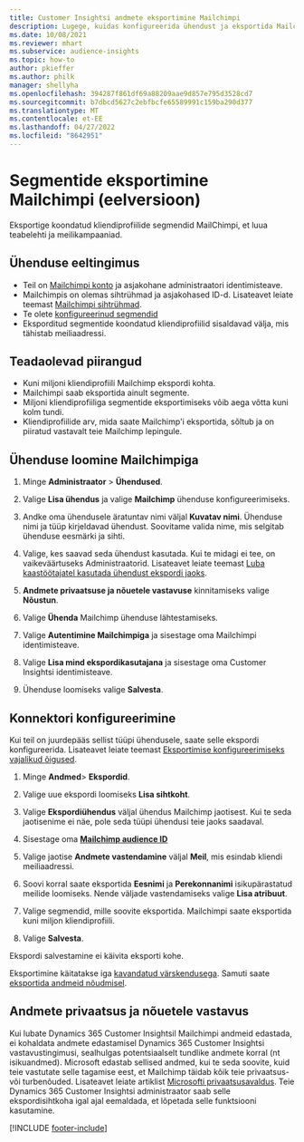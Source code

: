 ```yaml
---
title: Customer Insightsi andmete eksportimine Mailchimpi
description: Lugege, kuidas konfigureerida ühendust ja eksportida Mailchimpi.
ms.date: 10/08/2021
ms.reviewer: mhart
ms.subservice: audience-insights
ms.topic: how-to
author: pkieffer
ms.author: philk
manager: shellyha
ms.openlocfilehash: 394287f861df69a88209aae9d857e795d3528cd7
ms.sourcegitcommit: b7dbcd5627c2ebfbcfe65589991c159ba290d377
ms.translationtype: MT
ms.contentlocale: et-EE
ms.lasthandoff: 04/27/2022
ms.locfileid: "8642951"
---
```

# <a name="export-segments-to-mailchimp-preview"></a>Segmentide eksportimine Mailchimpi (eelversioon)

Eksportige koondatud kliendiprofiilide segmendid MailChimpi, et luua teabelehti ja meilikampaaniad.

## <a name="prerequisites-for-connection"></a>Ühenduse eeltingimus

-   Teil on [Mailchimpi konto](https://mailchimp.com/) ja asjakohane administraatori identimisteave.
-   Mailchimpis on olemas sihtrühmad ja asjakohased ID-d. Lisateavet leiate teemast [Mailchimpi sihtrühmad](https://mailchimp.com/help/create-audience/).
-   Te olete [konfigureerinud segmendid](segments.md)
-   Eksporditud segmentide koondatud kliendiprofiilid sisaldavad välja, mis tähistab meiliaadressi.

## <a name="known-limitations"></a>Teadaolevad piirangud

- Kuni miljoni kliendiprofiili Mailchimp ekspordi kohta.
- Mailchimpi saab eksportida ainult segmente.
- Miljoni kliendiprofiiliga segmentide eksportimiseks võib aega võtta kuni kolm tundi. 
- Kliendiprofiilide arv, mida saate Mailchimp'i eksportida, sõltub ja on piiratud vastavalt teie Mailchimp lepingule.

## <a name="set-up-connection-to-mailchimp"></a>Ühenduse loomine Mailchimpiga

1. Minge **Administraator** > **Ühendused**.

1. Valige **Lisa ühendus** ja valige **Mailchimp** ühenduse konfigureerimiseks.

1. Andke oma ühendusele äratuntav nimi väljal **Kuvatav nimi**. Ühenduse nimi ja tüüp kirjeldavad ühendust. Soovitame valida nime, mis selgitab ühenduse eesmärki ja sihti.

1. Valige, kes saavad seda ühendust kasutada. Kui te midagi ei tee, on vaikeväärtuseks Administraatorid. Lisateavet leiate teemast [Luba kaastöötajatel kasutada ühendust ekspordi jaoks](connections.md#allow-contributors-to-use-a-connection-for-exports).

1. **Andmete privaatsuse ja nõuetele vastavuse** kinnitamiseks valige **Nõustun**.

1. Valige **Ühenda** Mailchimp ühenduse lähtestamiseks.

1. Valige **Autentimine Mailchimpiga** ja sisestage oma Mailchimpi identimisteave.

1. Valige **Lisa mind ekspordikasutajana** ja sisestage oma Customer Insightsi identimisteave.

1. Ühenduse loomiseks valige **Salvesta**. 

## <a name="configure-the-connector"></a>Konnektori konfigureerimine

Kui teil on juurdepääs sellist tüüpi ühendusele, saate selle ekspordi konfigureerida. Lisateavet leiate teemast [Eksportimise konfigureerimiseks vajalikud õigused](export-destinations.md#set-up-a-new-export).

1. Minge **Andmed**> **Ekspordid**.

1. Valige uue ekspordi loomiseks **Lisa sihtkoht**.

1. Valige **Ekspordiühendus** väljal ühendus Mailchimp jaotisest. Kui te seda jaotisenime ei näe, pole seda tüüpi ühendusi teie jaoks saadaval.

1. Sisestage oma **[Mailchimp audience ID](https://mailchimp.com/help/find-audience-id/)**

1. Valige jaotise **Andmete vastendamine** väljal **Meil**, mis esindab kliendi meiliaadressi. 

1. Soovi korral saate eksportida **Eesnimi** ja **Perekonnanimi** isikupärastatud meilide loomiseks. Nende väljade vastendamiseks valige **Lisa atribuut**.

1. Valige segmendid, mille soovite eksportida. Mailchimpi saate eksportida kuni miljon kliendiprofiili.

1. Valige **Salvesta**.

Ekspordi salvestamine ei käivita eksporti kohe.

Eksportimine käitatakse iga [kavandatud värskendusega](system.md#schedule-tab). Samuti saate [eksportida andmeid nõudmisel](export-destinations.md#run-exports-on-demand). 

## <a name="data-privacy-and-compliance"></a>Andmete privaatsus ja nõuetele vastavus

Kui lubate Dynamics 365 Customer Insightsil Mailchimpi andmeid edastada, ei kohaldata andmete edastamisel Dynamics 365 Customer Insightsi vastavustingimusi, sealhulgas potentsiaalselt tundlike andmete korral (nt isikuandmed). Microsoft edastab sellised andmed, kui te seda soovite, kuid teie vastutate selle tagamise eest, et Mailchimp täidab kõik teie privaatsus- või turbenõuded. Lisateavet leiate artiklist [Microsofti privaatsusavaldus](https://go.microsoft.com/fwlink/?linkid=396732).
Teie Dynamics 365 Customer Insightsi administraator saab selle ekspordisihtkoha igal ajal eemaldada, et lõpetada selle funktsiooni kasutamine.

[!INCLUDE [footer-include](includes/footer-banner.md)]
